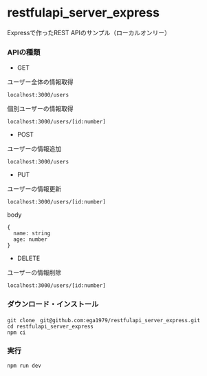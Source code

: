 # restfulapi_server_express
Expressで作ったREST APIのサンプル（ローカルオンリー）

### APIの種類
- GET
  
ユーザー全体の情報取得
```
localhost:3000/users
```
個別ユーザーの情報取得
```
localhost:3000/users/[id:number]
```

- POST  

ユーザーの情報追加
```
localhost:3000/users
```

- PUT  

ユーザーの情報更新
```
localhost:3000/users/[id:number]
```
body
```
{
  name: string
  age: number
}
```

- DELETE

ユーザーの情報削除
```
localhost:3000/users/[id:number]
```

### ダウンロード・インストール
```
git clone　git@github.com:ega1979/restfulapi_server_express.git
cd restfulapi_server_express
npm ci
```

### 実行
```
npm run dev
```

